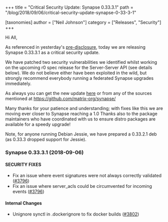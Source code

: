 +++
title = "Critical Security Update: Synapse 0.33.3.1"
path = "/blog/2018/09/06/critical-security-update-synapse-0-33-3-1"

[taxonomies]
author = ["Neil Johnson"]
category = ["Releases", "Security"]
+++

Hi All,


As referenced in yesterday's <a href="/blog/2018/09/05/pre-disclosure-upcoming-critical-security-fix-for-synapse/">pre-disclosure</a>, today we are releasing Synapse 0.33.3.1 as a critical security update.


We have patched two security vulnerabilities we identified whilst working on the upcoming r0 spec release for the Server-Server API (see details below). We do not believe either have been exploited in the wild, but strongly recommend everybody running a federated Synapse upgrades immediately. 


As always you can get the new update <a href="https://github.com/matrix-org/synapse/releases/tag/v0.33.3.1">here</a> or from any of the sources mentioned at <a href="https://github.com/matrix-org/synapse/">https://github.com/matrix-org/synapse/</a>

Many thanks for your patience and understanding; with fixes like this we are moving ever closer to Synapse reaching a 1.0 Thanks also to the package maintainers who have coordinated with us to ensure distro packages are available for a speedy upgrade!


Note, for anyone running Debian Jessie, we have prepared a 0.33.2.1 deb (as 0.33.3 dropped support for Jessie).

<h3>Synapse 0.33.3.1 (2018-09-06)</h3>

#### SECURITY FIXES

<ul>
 	<li>Fix an issue where event signatures were not always correctly validated (<a href="https://github.com/matrix-org/synapse/issues/3796">#3796</a>)</li>
 	<li>Fix an issue where server_acls could be circumvented for incoming events (<a href="https://github.com/matrix-org/synapse/issues/3796">#3796</a>)</li>
</ul>

#### Internal Changes

<ul>
 	<li>Unignore synctl in .dockerignore to fix docker builds (<a href="https://github.com/matrix-org/synapse/issues/3802">#3802</a>)</li>
</ul>
